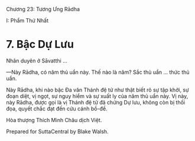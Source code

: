  

Chương 23: Tương Ưng Rādha

I: Phẩm Thứ Nhất

# 7\. Bậc Dự Lưu

Nhân duyên ở Sāvatthi …

—Này Rādha, có năm thủ uẩn này. Thế nào là năm? Sắc thủ uẩn … thức thủ uẩn.

Này Rādha, khi nào bậc Ða văn Thánh đệ tử như thật biết rõ sự tập khởi, sự đoạn diệt, vị ngọt, sự nguy hiểm và sự xuất ly của năm thủ uẩn này. Vị này, này Rādha, được gọi là vị Thánh đệ tử đã chứng Dự lưu, không còn bị thối đọa, quyết chắc đạt đến cứu cánh bồ-đề.

Hòa thượng Thích Minh Châu dịch Việt.

Prepared for SuttaCentral by Blake Walsh.